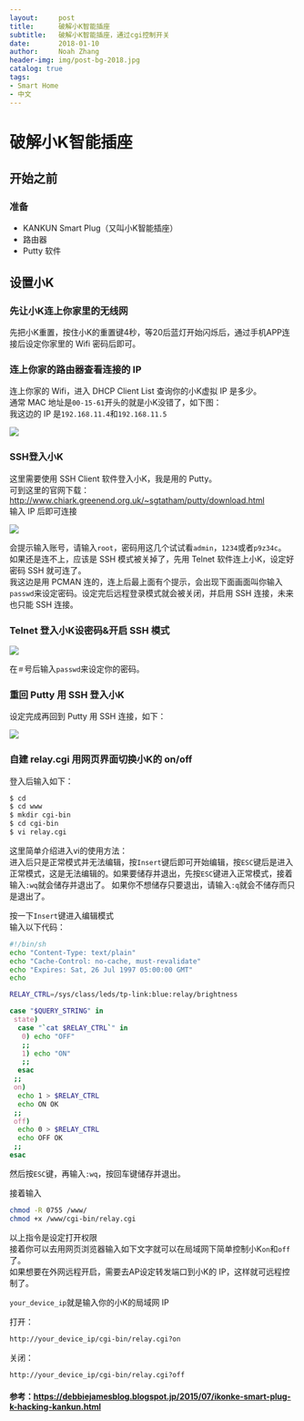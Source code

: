 ```yaml
---
layout:     post
title:      破解小K智能插座
subtitle:   破解小K智能插座，通过cgi控制开关
date:       2018-01-10
author:     Noah Zhang
header-img: img/post-bg-2018.jpg
catalog: true
tags:
- Smart Home
- 中文
---
```

# 破解小K智能插座
## 开始之前
### 准备
* KANKUN Smart Plug（又叫小K智能插座）
* 路由器
* Putty 软件

## 设置小K
### 先让小K连上你家里的无线网
先把小K重置，按住小K的重置键4秒，等20后蓝灯开始闪烁后，通过手机APP连接后设定你家里的 Wifi 密码后即可。

### 连上你家的路由器查看连接的 IP
连上你家的 Wifi，进入 DHCP Client List 查询你的小K虚拟 IP 是多少。  
通常 MAC 地址是```00-15-61```开头的就是小K没错了，如下图：  
我这边的 IP 是```192.168.11.4```和```192.168.11.5```  

![](https://github.com/noahzhy/noahzhy.github.io/blob/master/img/dhcp_list.jpg?raw=true)

### SSH登入小K
这里需要使用 SSH Client 软件登入小K，我是用的 Putty。  
可到这里的官网下载：<http://www.chiark.greenend.org.uk/~sgtatham/putty/download.html>  
输入 IP 后即可连接  

![](https://github.com/noahzhy/noahzhy.github.io/blob/master/img/putty.jpg?raw=true)

会提示输入账号，请输入```root```，密码用这几个试试看```admin```，```1234```或者```p9z34c```。  
如果还是连不上，应该是 SSH 模式被关掉了，先用 Telnet 软件连上小K，设定好密码 SSH 就可连了。  
我这边是用 PCMAN 连的，连上后最上面有个提示，会出现下面画面叫你输入```passwd```来设定密码。设定完后远程登录模式就会被关闭，并启用 SSH 连接，未来也只能 SSH 连接。  

### Telnet 登入小K设密码&开启 SSH 模式
![](https://github.com/noahzhy/noahzhy.github.io/blob/master/img/telnet.jpg?raw=true)  

在```＃```号后输入```passwd```来设定你的密码。


### 重回 Putty 用 SSH 登入小K
设定完成再回到 Putty 用 SSH 连接，如下：  

![](https://github.com/noahzhy/noahzhy.github.io/blob/master/img/putty2.jpg?raw=true)

### 自建 relay.cgi 用网页界面切换小K的 on/off
登入后输入如下：
```sh
$ cd
$ cd www
$ mkdir cgi-bin
$ cd cgi-bin
$ vi relay.cgi
```

这里简单介绍进入vi的使用方法：  
进入后只是正常模式并无法编辑，按```Insert```键后即可开始编辑，按```ESC```键后是进入正常模式，这是无法编辑的。如果要储存并退出，先按```ESC```键进入正常模式，接着输入```:wq```就会储存并退出了。
如果你不想储存只要退出，请输入```:q```就会不储存而只是退出了。  
  
按一下```Insert```键进入编辑模式  
输入以下代码：
```sh
#!/bin/sh
echo "Content-Type: text/plain"
echo "Cache-Control: no-cache, must-revalidate"
echo "Expires: Sat, 26 Jul 1997 05:00:00 GMT"
echo

RELAY_CTRL=/sys/class/leds/tp-link:blue:relay/brightness

case "$QUERY_STRING" in
 state) 
  case "`cat $RELAY_CTRL`" in
   0) echo "OFF"
   ;;
   1) echo "ON"
   ;;
  esac
 ;;
 on) 
  echo 1 > $RELAY_CTRL
  echo ON OK
 ;;
 off) 
  echo 0 > $RELAY_CTRL
  echo OFF OK
 ;;
esac
```
然后按```ESC```键，再输入```:wq```，按回车键储存并退出。  
  
接着输入
```sh
chmod -R 0755 /www/
chmod +x /www/cgi-bin/relay.cgi
```

以上指令是设定打开权限  
接着你可以去用网页浏览器输入如下文字就可以在局域网下简单控制小K```on```和```off```了。  
如果想要在外网远程开启，需要去AP设定转发端口到小K的 IP，这样就可远程控制了。  

```your_device_ip```就是输入你的小K的局域网 IP 
  
打开：
```html
http://your_device_ip/cgi-bin/relay.cgi?on
```

关闭：
```html
http://your_device_ip/cgi-bin/relay.cgi?off
```

#### 参考：<https://debbiejamesblog.blogspot.jp/2015/07/ikonke-smart-plug-k-hacking-kankun.html>
